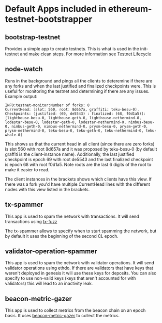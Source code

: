 # Default Apps included in ethereum-testnet-bootstrapper

## bootstrap-testnet
Provides a simple app to create testnets. This is what is used in the init-testnet and make clean steps. For more 
information see [Testnet Lifecycle](../docs/TestnetLifecycle.md)

## node-watch
Runs in the background and pings all the clients to deteremine if there are any forks and when the last justified
and finalized checkpoints were. This is useful for monitoring the testnet and determining if there are any issues. 
Example output:
```
INFO:testnet-monitor:Number of forks: 0
CurrentHead: (slot: 560, root: 8d657a, graffiti: teku-besu-0), Checkpoints: (justified: (69, de5543) : finalized: (68, f0d1a5)): [lighthouse-besu-0, lighthouse-geth-0, lighthouse-nethermind-0, lodestar-besu-0, lodestar-geth-0, lodestar-nethermind-0, nimbus-besu-0, nimbus-geth-0, nimbus-nethermind-0, prysm-besu-0, prysm-geth-0, prysm-nethermind-0, teku-besu-0, teku-geth-0, teku-nethermind-0, teku-whale-0]
```
This shows us that the current head in all client (since there are zero forks) is slot 560 with root 8d657a and it was 
proposed by teku-besu-0 (by default graffiti is the client-instance name). Additionally, the last justified checkpoint
is epoch 69 with root de5543 and the last finalized checkpoint is epoch 68 with root f0d1a5. Note roots are the last 6 
digits of the root to make it easier to read.

The client instances in the brackets shows which clients have this view. If there was a fork you'd have multiple 
CurrentHead lines with the different nodes with this view listed in the brackets.

## tx-spammer
This app is used to spam the network with transactions. It will send transactions using 
[tx-fuzz](https://github.com/MariusVanDerWijden/tx-fuzz)

The tx-spammer allows to specify when to start spamming the network, but by default it uses the beginning of the second
CL epoch.

## validator-operation-spammer
This app is used to spam the network with validator operations. It will send validator operations using ethdo. If there
are validators that have keys that weren't deployed in genesis it will use these keys for deposits. You can also specify 
to use non-valid keys (keys that aren't accounted for with validators) this will lead to an inactivity leak.

## beacon-metric-gazer
This app is used to collect metrics from the beacon chain on an epoch basis. It uses 
[beacon-metric-gazer](https://github.com/dapplion/beacon-metrics-gazer) to collect the metrics.